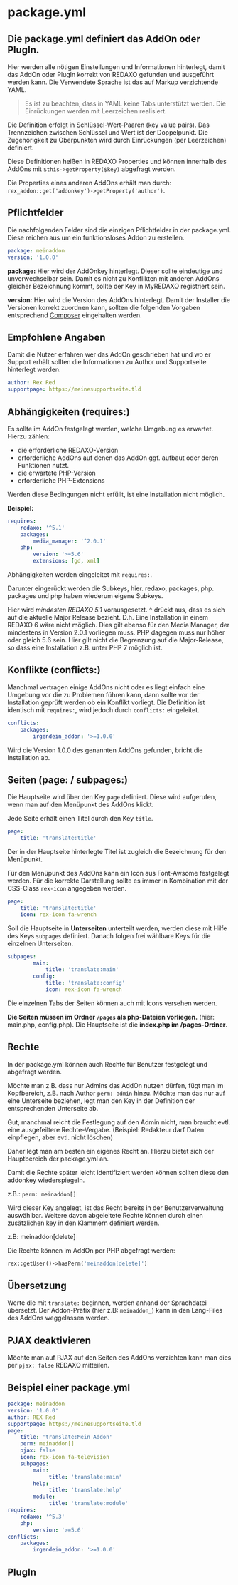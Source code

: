 # package.yml

## Die package.yml definiert das AddOn oder PlugIn. 

Hier werden alle nötigen Einstellungen und Informationen hinterlegt, damit das AddOn oder PlugIn korrekt von REDAXO gefunden und ausgeführt werden kann. 
Die Verwendete Sprache ist das auf Markup verzichtende YAML.

> Es ist zu beachten, dass in YAML keine Tabs unterstützt werden. Die Einrückungen werden mit Leerzeichen realisiert. 

Die Definition erfolgt in Schlüssel-Wert-Paaren (key value pairs). Das Trennzeichen zwischen Schlüssel und Wert ist der Doppelpunkt. Die Zugehörigkeit zu Oberpunkten wird durch Einrückungen (per Leerzeichen) definiert. 

Diese Definitionen heißen in REDAXO Properties und können innerhalb des AddOns mit `$this->getProperty($key)` abgefragt werden. 

Die Properties eines anderen AddOns erhält man durch: `rex_addon::get('addonkey')->getProperty('author')`.  

## Pflichtfelder

Die nachfolgenden Felder sind die einzigen Pflichtfelder in der package.yml. Diese reichen aus um ein funktionsloses Addon zu erstellen. 

```yml
package: meinaddon 
version: '1.0.0' 
```
**package:** Hier wird der AddOnkey hinterlegt. Dieser sollte eindeutige und unverwechselbar sein. Damit es nicht zu Konflikten mit anderen AddOns gleicher Bezeichnung kommt, sollte der Key in MyREDAXO registriert sein. 

**version:** Hier wird die Version des AddOns hinterlegt. Damit der Installer die Versionen korrekt zuordnen kann, sollten die folgenden Vorgaben entsprechend [Composer](https://getcomposer.org/doc/articles/versions.md) eingehalten werden. 

## Empfohlene Angaben

Damit die Nutzer erfahren wer das AddOn geschrieben hat und wo er Support erhält sollten die Informationen zu Author und Supportseite hinterlegt werden. 

```yml
author: Rex Red
supportpage: https://meinesupportseite.tld
```
## Abhängigkeiten (requires:)

Es sollte im AddOn festgelegt werden, welche Umgebung es erwartet. Hierzu zählen:

- die erforderliche REDAXO-Version
- erforderliche AddOns auf denen das AddOn ggf. aufbaut oder deren Funktionen nutzt.
- die erwartete PHP-Version 
- erforderliche PHP-Extensions

Werden diese  Bedingungen nicht erfüllt, ist eine Installation nicht möglich. 

**Beispiel:**

```yml
requires:
    redaxo: '^5.1'
    packages:
        media_manager: '^2.0.1'
    php:
        version: '>=5.6' 
        extensions: [gd, xml]
```
Abhängigkeiten werden eingeleitet mit `requires:`.

Darunter eingerückt werden die Subkeys, hier. redaxo, packages, php. packages und php haben wiederum eigene Subkeys.

Hier wird *mindesten REDAXO 5.1* vorausgesetzt. `^` drückt aus, dass es sich auf die aktuelle Major Release bezieht. D.h. Eine Installation in einem REDAXO 6 wäre nicht möglich. Dies gilt ebenso für den Media Manager, der mindestens in Version 2.0.1 vorliegen muss. PHP dagegen muss nur höher oder gleich 5.6 sein. Hier gilt nicht die Begrenzung auf die Major-Release, so dass eine Installation z.B. unter PHP 7 möglich ist. 

## Konflikte (conflicts:)

Manchmal vertragen einige AddOns nicht oder es liegt einfach eine Umgebung vor die zu Problemen führen kann, dann sollte vor der Installation geprüft werden ob ein Konflikt vorliegt. Die Definition ist identisch mit `requires:`, wird jedoch durch `conflicts:` eingeleitet.

```yml 
conflicts:
    packages:
        irgendein_addon: '>=1.0.0'
```
Wird die Version 1.0.0 des genannten AddOns gefunden, bricht die Installation ab. 

## Seiten (page: / subpages:) 
 
Die Hauptseite wird über den Key `page` definiert. Diese wird aufgerufen, wenn man auf den Menüpunkt des AddOns klickt. 

Jede Seite erhält einen Titel durch den Key `title`. 

```yml
page:
    title: 'translate:title' 
```
Der in der Hauptseite hinterlegte Titel ist zugleich die Bezeichnung für den Menüpunkt. 

Für den Menüpunkt des AddOns kann ein Icon aus Font-Awsome festgelegt werden. Für die korrekte Darstellung sollte es immer in Kombination mit der CSS-Class `rex-icon` angegeben werden.  

```yml
page:
    title: 'translate:title' 
    icon: rex-icon fa-wrench 
```

Soll die Hauptseite in **Unterseiten** unterteilt werden, werden diese mit Hilfe des Keys `subpages` definiert. Danach folgen frei wählbare Keys für die einzelnen Unterseiten. 

```yml
subpages:
        main:
            title: 'translate:main'
        config:
            title: 'translate:config'
            icon: rex-icon fa-wrench
``` 
Die einzelnen Tabs der Seiten können auch mit Icons versehen werden.

**Die Seiten müssen im Ordner `/pages` als php-Dateien vorliegen.** (hier: main.php, config.php). 
Die Hauptseite ist die **index.php im /pages-Ordner**. 

## Rechte

In der package.yml können auch Rechte für Benutzer festgelegt und abgefragt werden. 

Möchte man z.B. dass nur Admins das AddOn nutzen dürfen, fügt man im Kopfbereich, z.B. nach Author `perm: admin` hinzu.
Möchte man das nur auf eine Unterseite beziehen, legt man den Key in der Definition der entsprechenden Unterseite ab. 

Gut, manchmal reicht die Festlegung auf den Admin nicht, man braucht evtl. eine ausgefeiltere Rechte-Vergabe. (Beispiel: Redakteur darf Daten einpflegen, aber evtl. nicht löschen) 

Daher legt man am besten ein eigenes Recht an. 
Hierzu bietet sich der Hauptbereich der package.yml an. 

Damit die Rechte später leicht identifiziert werden können sollten diese den addonkey wiederspiegeln.

z.B.: `perm: meinaddon[]`

Wird dieser Key angelegt, ist das Recht bereits in der Benutzerverwaltung auswählbar. Weitere davon abgeleitete Rechte können durch einen zusätzlichen key in den Klammern definiert werden. 

z.B: meinaddon[delete]

Die Rechte können im AddOn per PHP abgefragt werden:


```php
rex::getUser()->hasPerm('meinaddon[delete]')
```

## Übersetzung

Werte die mit `translate:` beginnen, werden anhand der Sprachdatei übersetzt. Der Addon-Präfix (hier z.B: `meinaddon_`) kann in den Lang-Files des AddOns weggelassen werden.

## PJAX deaktivieren

Möchte man auf PJAX auf den Seiten des AddOns verzichten kann man dies per `pjax: false` REDAXO mitteilen. 


## Beispiel einer package.yml

```yml
package: meinaddon 
version: '1.0.0' 
author: REX Red
supportpage: https://meinesupportseite.tld 
page:
    title: 'translate:Mein Addon'
    perm: meinaddon[]
    pjax: false
    icon: rex-icon fa-television
    subpages:
        main:  
             title: 'translate:main'    
        help:  
             title: 'translate:help' 
        module: 
             title: 'translate:module' 
requires:
    redaxo: '^5.3' 
    php:
        version: '>=5.6'
conflicts:
    packages:
        irgendein_addon: '>=1.0.0'
```


## PlugIn


